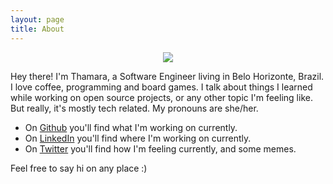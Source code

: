 ```yaml
---
layout: page
title: About
---
```


<p align="center">
  <img src="https://pbs.twimg.com/profile_images/1288263389588918277/Er29bTfn_400x400.jpg"/>
</p>

<p class="message">
  Hey there! I'm Thamara, a Software Engineer living in Belo Horizonte, Brazil. I love coffee, programming and board games. I talk about things I learned while working on open source projects, or any other topic I'm feeling like. But really, it's mostly tech related. My pronouns are she/her.
</p>

* On [Github](https://github.com/thamara) you'll find what I'm working on currently.
* On [LinkedIn](https://www.linkedin.com/in/thamara-andrade/) you'll find where I'm working on currently.
* On [Twitter](https://twitter.com/thamyk) you'll find how I'm feeling currently, and some memes.

Feel free to say hi on any place :)